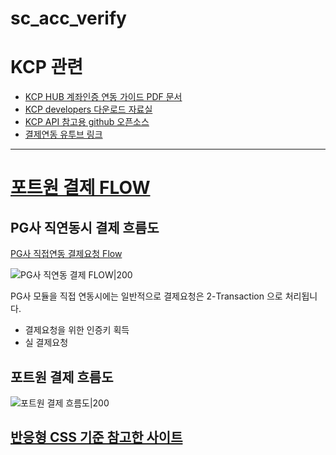 # sc_acc_verify 

# KCP 관련

- [KCP HUB 계좌인증 연동 가이드 PDF 문서](https://usermanual.wiki/Document/3672776730CW9qk0dgNHNKCPHUBACNTCertONLYManualV201.505510236.pdf)
- [KCP developers 다운로드 자료실](https://developer.kcp.co.kr/page/download)
- [KCP API 참고용 github 오픈소스](https://github.com/evans-kim/kcp/tree/master)
- [결제연동 유투브 링크](https://youtu.be/DhcQFLYV9Q8?si=Fsn-9YxrqRFILUy6)

---

# [포트원 결제 FLOW](https://portone.gitbook.io/docs/tip/flow)

## PG사 직연동시 결제 흐름도
[PG사 직접연동 결제요청 Flow](https://portone.gitbook.io/docs/tip/flow)

![PG사 직연동 결제 FLOW|200](https://portone.gitbook.io/~gitbook/image?url=https:%2F%2F2409678497-files.gitbook.io%2F%7E%2Ffiles%2Fv0%2Fb%2Fgitbook-x-prod.appspot.com%2Fo%2Fspaces%252FwWX2hlvRZLZrXeH1aacF%252Fuploads%252Fgit-blob-b2adfb934072237d6fca4fddc0cba90027cea5b5%252Fimage.png%3Falt=media&width=768&dpr=1&quality=100&sign=d63c2f82d11ba478d5b23446a3beaa513ce6b5e03a627fb036feb02576f8ede7)

PG사 모듈을 직접 연동시에는 일반적으로 결제요청은 2-Transaction 으로 처리됩니다.
- 결제요청을 위한 인증키 획득
- 실 결제요청

## 포트원 결제 흐름도
![포트원 결제 흐름도|200](https://portone.gitbook.io/~gitbook/image?url=https:%2F%2F2409678497-files.gitbook.io%2F%7E%2Ffiles%2Fv0%2Fb%2Fgitbook-x-prod.appspot.com%2Fo%2Fspaces%252FwWX2hlvRZLZrXeH1aacF%252Fuploads%252Fgit-blob-23e3d8d8040deedc6974922657d8efa6850a8a3d%252Fimage.png%3Falt=media&width=768&dpr=1&quality=100&sign=868d6c607a336430a0412981031471d451343aa364c4afa0883923b8bba985eb)

## [반응형 CSS 기준 참고한 사이트](https://apost.dev/823/)


